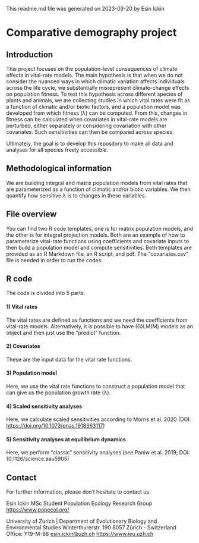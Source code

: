 This readme.md file was generated on 2023-03-20 by Esin Ickin

# Comparative demography project

## Introduction
This project focuses on the population-level consequences of climate effects in vital-rate models. The main hypothesis is that when we do not consider the nuanced ways in which climatic variation affects individuals across the life cycle, we substantially misrepresent  climate-change effects on population fitness.
To test this hypothesis across different species of plants and animals, we are collecting studies in which vital rates were fit as a function of climatic and/or biotic factors, and a population model was developed from which fitness (λ) can be computed. From this, changes in fitness can be calculated when covariates in vital-rate models are perturbed, either separately or considering covariation with other covariates. Such sensitivities can then be compared across species. 

Ultimately, the goal is to develop this repository to make all data and analyses for all species freely accessible. 

## Methodological information
We are building integral and matrix population models from vital rates that are parameterized as a function of climatic and/or biotic variables. We then quantify how sensitive λ is to changes in these variables. 

## File overview
You can find two R code templates, one is for matrix population models, and the other is for integral projection models. Both are an example of how to parameterize vital-rate functions using coefficients and covariate inputs to then build a population model and compute sensitivities. Both templates are provided as an R Markdown file, an R script, and pdf. The "covariates.csv" file is needed in order to run the codes.

## R code
The code is divided into 5 parts.

#### 1) Vital rates
The vital rates are defined as functions and we need the coefficients from vital-rate models. Alternatively, it is possible to have (G)LM(M) models as an object and then just use the “predict” function.

#### 2) Covariates
These are the input data for the vital rate functions.

#### 3) Population model
Here, we use the vital rate functions to construct a population model that can give us the population growth rate (λ).

#### 4) Scaled sensitivity analyses
Here, we calculate scaled sensitivities according to Morris et al. 2020 (DOI: https://doi.org/10.1073/pnas.1918363117)

#### 5) Sensitivity analyses at equilibrium dynamics
Here, we perform “classic” sensitivity analyses (see Paniw et al. 2019; DOI: 10.1126/science.aau5905)

## Contact
For further information, please don’t hesitate to contact us.

Esin Ickin
MSc Student
Population Ecology Research Group
https://www.popecol.org/

University of Zurich | Department of Evolutionary Biology and Environmental Studies
Winterthurerstr. 190
8057 Zürich - Switzerland
Office: Y19-M-88
esin.ickin@uzh.ch
https://www.ieu.uzh.ch


